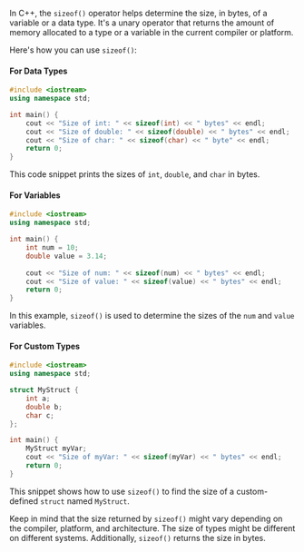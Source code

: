 [//]: # (### Determining the Size of a Variable by Using sizeof)

In C++, the `sizeof()` operator helps determine the size, in bytes, of a variable or a data type. It's a unary operator that returns the amount of memory allocated to a type or a variable in the current compiler or platform.

Here's how you can use `sizeof()`:

#### For Data Types

```cpp
#include <iostream>
using namespace std;

int main() {
    cout << "Size of int: " << sizeof(int) << " bytes" << endl;
    cout << "Size of double: " << sizeof(double) << " bytes" << endl;
    cout << "Size of char: " << sizeof(char) << " byte" << endl;
    return 0;
}
```

This code snippet prints the sizes of `int`, `double`, and `char` in bytes.

#### For Variables

```cpp
#include <iostream>
using namespace std;

int main() {
    int num = 10;
    double value = 3.14;
    
    cout << "Size of num: " << sizeof(num) << " bytes" << endl;
    cout << "Size of value: " << sizeof(value) << " bytes" << endl;
    return 0;
}
```

In this example, `sizeof()` is used to determine the sizes of the `num` and `value` variables.

#### For Custom Types

```cpp
#include <iostream>
using namespace std;

struct MyStruct {
    int a;
    double b;
    char c;
};

int main() {
    MyStruct myVar;
    cout << "Size of myVar: " << sizeof(myVar) << " bytes" << endl;
    return 0;
}
```

This snippet shows how to use `sizeof()` to find the size of a custom-defined `struct` named `MyStruct`.

Keep in mind that the size returned by `sizeof()` might vary depending on the compiler, platform, and architecture. The size of types might be different on different systems. Additionally, `sizeof()` returns the size in bytes.
